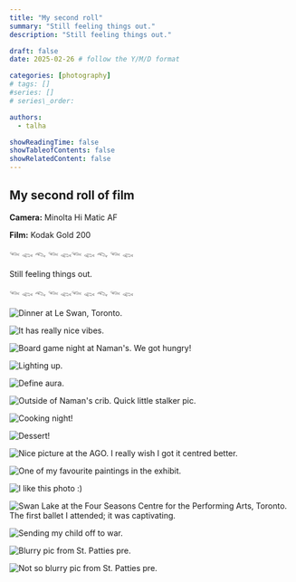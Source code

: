 ```yaml
---
title: "My second roll"
summary: "Still feeling things out."
description: "Still feeling things out."

draft: false
date: 2025-02-26 # follow the Y/M/D format 

categories: [photography]
# tags: []
#series: []
# series\_order: 

authors:
  - talha

showReadingTime: false
showTableofContents: false
showRelatedContent: false
---
```


## My second roll of film

**Camera:** Minolta Hi Matic AF

**Film:** Kodak Gold 200

𓆝 𓆟 𓆞 𓆝 𓆟𓆝 𓆟 𓆞 𓆝 𓆟

Still feeling things out.

𓆝 𓆟 𓆞 𓆝 𓆟𓆝 𓆟 𓆞 𓆝 𓆟

![](img/02x01.jpg "Dinner at Le Swan, Toronto.")

![](img/02x02.jpg "It has really nice vibes.")

![](img/02x03.jpg "Board game night at Naman's. We got hungry!")

![](img/02x04.jpg "Lighting up.")

![](img/02x05.jpg "Define aura.")

![](img/02x06.jpg "Outside of Naman's crib. Quick little stalker pic.")

![](img/02x07.jpg "Cooking night!")

![](img/02x08.jpg "Dessert!")

![](img/02x09.jpg "Nice picture at the AGO. I really wish I got it centred better.")

![](img/02x10.jpg "One of my favourite paintings in the exhibit.")

<!-- ![](img/02x11.jpg "Mmhhhhh.") will come back to this maybe -->

![](img/02x12.jpg "I like this photo :\)")

<!--  ![](img/02x13.jpg "Trin cooking???") -->

![](img/02x14.jpg "Swan Lake at the Four Seasons Centre for the Performing Arts, Toronto. The first ballet I attended; it was captivating.")

![](img/02x15.jpg "Sending my child off to war.")

![](img/02x16.jpg "Blurry pic from St. Patties pre.")

![](img/02x17.jpg "Not so blurry pic from St. Patties pre.")
